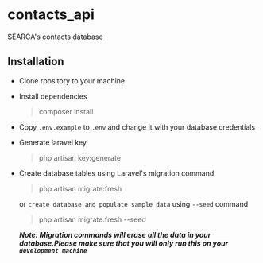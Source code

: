 # contacts_api
SEARCA's contacts database

## Installation
* Clone rpository to your machine

* Install dependencies
  > composer install

* Copy `.env.example` to `.env` and change it with your database credentials

* Generate laravel key
  > php artisan key:generate

* Create database tables using Laravel's migration command
  > php artisan migrate:fresh

  or `create database and populate sample data` using `--seed` command
  > php artisan migrate:fresh --seed

  
  ***Note: Migration commands will erase all the data in your database.Please make sure that you will only run this on your `development machine`***

